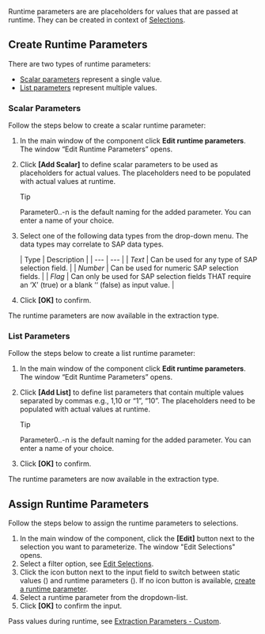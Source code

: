 Runtime parameters are are placeholders for values that are passed at runtime. They can be created in context of [Selections](../selections/).

## Create Runtime Parameters

There are two types of runtime parameters:

- [Scalar parameters](#scalar-parameters) represent a single value.
- [List parameters](#list-parameters) represent multiple values.

### Scalar Parameters

Follow the steps below to create a scalar runtime parameter:

1. In the main window of the component click **Edit runtime parameters**. The window “Edit Runtime Parameters” opens.

1. Click **[Add Scalar]** to define scalar parameters to be used as placeholders for actual values. The placeholders need to be populated with actual values at runtime.

   Tip

   Parameter0..-n is the default naming for the added parameter. You can enter a name of your choice.

1. Select one of the following data types from the drop-down menu. The data types may correlate to SAP data types.

   | Type | Description | | --- | --- | | *Text* | Can be used for any type of SAP selection field. | | *Number* | Can be used for numeric SAP selection fields. | | *Flag* | Can only be used for SAP selection fields THAT require an ‘X’ (true) or a blank ‘‘ (false) as input value. |

1. Click **[OK]** to confirm.

The runtime parameters are now available in the extraction type.

### List Parameters

Follow the steps below to create a list runtime parameter:

1. In the main window of the component click **Edit runtime parameters**. The window “Edit Runtime Parameters” opens.

1. Click **[Add List]** to define list parameters that contain multiple values separated by commas e.g., 1,10 or “1”, “10”. The placeholders need to be populated with actual values at runtime.

   Tip

   Parameter0..-n is the default naming for the added parameter. You can enter a name of your choice.

1. Click **[OK]** to confirm.

The runtime parameters are now available in the extraction type.

## Assign Runtime Parameters

Follow the steps below to assign the runtime parameters to selections.

1. In the main window of the component, click the **[Edit]** button next to the selection you want to parameterize. The window "Edit Selections" opens.
1. Select a filter option, see [Edit Selections](../selections/#edit-selections).
1. Click the icon button next to the input field to switch between static values () and runtime parameters (). If no icon button is available, [create a runtime parameter](#create-runtime-parameters).
1. Select a runtime parameter from the dropdown-list.
1. Click **[OK]** to confirm the input.

Pass values during runtime, see [Extraction Parameters - Custom](../../parameters/extraction-parameters/#custom).
